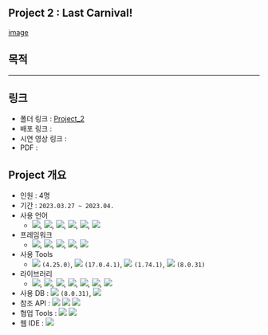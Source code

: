 ## Project 2 : Last Carnival!
[image](https://user-images.githubusercontent.com/120995555/230264797-1d51da65-b697-4a9a-a95a-6e3d594e6189.png)

## 목적

***

## 링크
- 폴더 링크 : [Project_2](https://github.com/Depra3/Human_Project2)
- 배포 링크 : 
- 시연 영상 링크 : 
- PDF : 

## Project 개요
- 인원 : 4명
- 기간 : `2023.03.27 ~ 2023.04.`
- 사용 언어
  + <img src="https://img.shields.io/badge/Java-007396?style=flat&logo=Java&logoColor=white">, <img src="https://img.shields.io/badge/SQL-F80000?style=flat&logo=SQL&logoColor=white">, <img src="https://img.shields.io/badge/html-E34F26?style=flat&logo=html5&logoColor=white">, <img src="https://img.shields.io/badge/css-1572B6?style=flat&logo=css3&logoColor=white">, <img src="https://img.shields.io/badge/javascript-F7DF1E?style=flat&logo=javascript&logoColor=black">, <img src="https://img.shields.io/badge/jquery-0769AD?style=flat&logo=jquery&logoColor=white">
- 프레임워크
  + <img src="https://img.shields.io/badge/bootstrap-7952B3?style=flat&logo=bootstrap&logoColor=white">, <img src="https://img.shields.io/badge/springboot-6DB33F?style=flat&logo=springboot&logoColor=white">, <img src="https://img.shields.io/badge/springsecurity-6DB33F?style=flat&logo=springsecurity&logoColor=white">, <img src="https://img.shields.io/badge/MyBatis-6DB33F?style=flat&logo=MyBatis&logoColor=white">, <img src="https://img.shields.io/badge/thymeleaf-005F0F?style=flat&logo=thymeleaf&logoColor=white">
- 사용 Tools
  + <img src="https://img.shields.io/badge/eclipseide-2C2255?style=flat&logo=eclipseide&logoColor=white"/> `(4.25.0)`, <img src="https://img.shields.io/badge/openjdk-FFFFFF?style=flat&logo=openjdk&logoColor=black"/> `(17.0.4.1)`, <img src="https://img.shields.io/badge/visualstudiocode-007ACC?style=flat&logo=visualstudiocode&logoColor=white"/> `(1.74.1)`, <img src="https://img.shields.io/badge/mysql-4479A1?style=flat&logo=mysql&logoColor=white"/> `(8.0.31)`
- 라이브러리
  + <img src="https://img.shields.io/badge/Lombok-6DB33F?style=flat&logo=Lombok&logoColor=white">, <img src="https://img.shields.io/badge/Validation-6DB33F?style=flat&logo=springboot&logoColor=white">, <img src="https://img.shields.io/badge/Devtools-6DB33F?style=flat&logo=springboot&logoColor=white">, <img src="https://img.shields.io/badge/OkHttp-6DB33F?style=flat&logo=OkHttp&logoColor=white">, <img src="https://img.shields.io/badge/commons.io-D22128?style=flat&logo=apache&logoColor=white">, <img src="https://img.shields.io/badge/commons.codec-D22128?style=flat&logo=apache&logoColor=white">, <img src="https://img.shields.io/badge/Guava-4285F4?style=flat&logo=google&logoColor=white">
- 사용 DB : <img src="https://img.shields.io/badge/mysql-4479A1?style=flat&logo=mysql&logoColor=white"/> `(8.0.31)`, <img src="https://img.shields.io/badge/mongodb-47A248?style=flat&logo=mongodb&logoColor=white"/>
- 참조 API : <img src="https://img.shields.io/badge/lastdotfm-D51007?style=flat&logo=lastdotfm&logoColor=white"/> <img src="https://img.shields.io/badge/youtube-FF0000?style=flat&logo=youtube&logoColor=white"/> <img src="https://img.shields.io/badge/kakao-FFCD00?style=flat&logo=kakao&logoColor=white"/>
- 협업 Tools : <img src="https://img.shields.io/badge/slack-4A154B?style=flat&logo=slack&logoColor=white"/> <img src="https://img.shields.io/badge/trello-0052CC?style=flat&logo=trello&logoColor=white"/>
- 웹 IDE : <img src="https://img.shields.io/badge/github-181717?style=flat&logo=github&logoColor=white"/>
